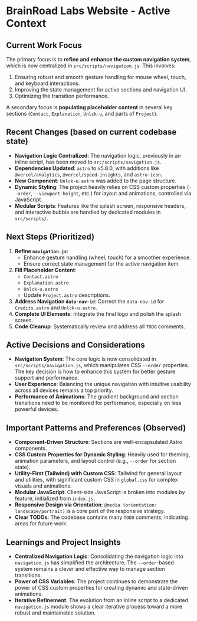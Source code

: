 # BrainRoad Labs Website - Active Context

## Current Work Focus
The primary focus is to **refine and enhance the custom navigation system**, which is now centralized in `src/scripts/navigation.js`. This involves:
1.  Ensuring robust and smooth gesture handling for mouse wheel, touch, and keyboard interactions.
2.  Improving the state management for active sections and navigation UI.
3.  Optimizing the transition performance.

A secondary focus is **populating placeholder content** in several key sections (`Contact`, `Explanation`, `Unlck-u`, and parts of `Project`).

## Recent Changes (based on current codebase state)
- **Navigation Logic Centralized**: The navigation logic, previously in an inline script, has been moved to `src/scripts/navigation.js`.
- **Dependencies Updated**: `astro` to v5.8.0, with additions like `@vercel/analytics`, `@vercel/speed-insights`, and `astro-icon`.
- **New Component**: `Unlck-u.astro` was added to the page structure.
- **Dynamic Styling**: The project heavily relies on CSS custom properties (`--order`, `--viewport-height`, etc.) for layout and animations, controlled via JavaScript.
- **Modular Scripts**: Features like the splash screen, responsive headers, and interactive bubble are handled by dedicated modules in `src/scripts/`.

## Next Steps (Prioritized)
1.  **Refine `navigation.js`**:
    *   Enhance gesture handling (wheel, touch) for a smoother experience.
    *   Ensure correct state management for the active navigation item.
2.  **Fill Placeholder Content**:
    *   `Contact.astro`
    *   `Explanation.astro`
    *   `Unlck-u.astro`
    *   Update `Project.astro` descriptions.
3.  **Address Navigation `data-nav-id`**: Correct the `data-nav-id` for `Credits.astro` and `Unlck-u.astro`.
4.  **Complete UI Elements**: Integrate the final logo and polish the splash screen.
5.  **Code Cleanup**: Systematically review and address all `TODO` comments.

## Active Decisions and Considerations
- **Navigation System**: The core logic is now consolidated in `src/scripts/navigation.js`, which manipulates CSS `--order` properties. The key decision is how to enhance this system for better gesture support and performance.
- **User Experience**: Balancing the unique navigation with intuitive usability across all devices remains a top priority.
- **Performance of Animations**: The gradient background and section transitions need to be monitored for performance, especially on less powerful devices.

## Important Patterns and Preferences (Observed)
- **Component-Driven Structure**: Sections are well-encapsulated Astro components.
- **CSS Custom Properties for Dynamic Styling**: Heavily used for theming, animation parameters, and layout control (e.g., `--order` for section state).
- **Utility-First (Tailwind) with Custom CSS**: Tailwind for general layout and utilities, with significant custom CSS in `global.css` for complex visuals and animations.
- **Modular JavaScript**: Client-side JavaScript is broken into modules by feature, initialized from `index.js`.
- **Responsive Design via Orientation**: `@media (orientation: landscape/portrait)` is a core part of the responsive strategy.
- **Clear TODOs**: The codebase contains many `TODO` comments, indicating areas for future work.

## Learnings and Project Insights
- **Centralized Navigation Logic**: Consolidating the navigation logic into `navigation.js` has simplified the architecture. The `--order`-based system remains a clever and effective way to manage section transitions.
- **Power of CSS Variables**: The project continues to demonstrate the power of CSS custom properties for creating dynamic and state-driven animations.
- **Iterative Refinement**: The evolution from an inline script to a dedicated `navigation.js` module shows a clear iterative process toward a more robust and maintainable solution.
